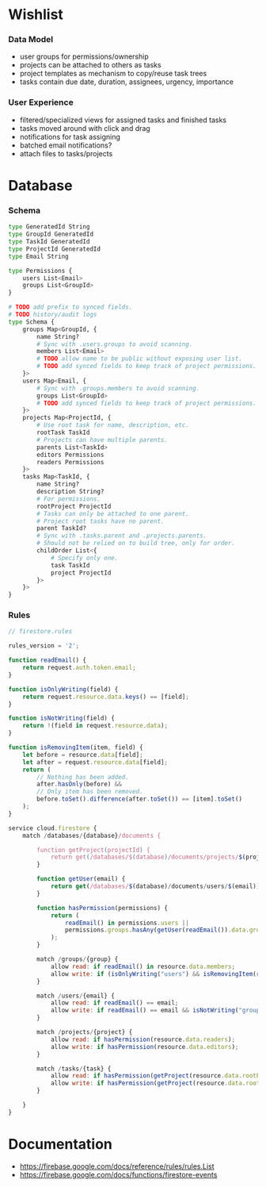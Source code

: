 # Wishlist

### Data Model

- user groups for permissions/ownership
- projects can be attached to others as tasks
- project templates as mechanism to copy/reuse task trees
- tasks contain due date, duration, assignees, urgency, importance

### User Experience

- filtered/specialized views for assigned tasks and finished tasks
- tasks moved around with click and drag
- notifications for task assigning
- batched email notifications?
- attach files to tasks/projects

# Database

### Schema

```python
type GeneratedId String
type GroupId GeneratedId
type TaskId GeneratedId
type ProjectId GeneratedId
type Email String

type Permissions {
    users List<Email>
    groups List<GroupId>
}

# TODO add prefix to synced fields.
# TODO history/audit logs
type Schema {
    groups Map<GroupId, {
        name String?
        # Sync with .users.groups to avoid scanning.
        members List<Email>
        # TODO allow name to be public without exposing user list.
        # TODO add synced fields to keep track of project permissions.
    }>
    users Map<Email, {
        # Sync with .groups.members to avoid scanning.
        groups List<GroupId>
        # TODO add synced fields to keep track of project permissions.
    }>
    projects Map<ProjectId, {
        # Use root task for name, description, etc.
        rootTask TaskId
        # Projects can have multiple parents.
        parents List<TaskId>
        editors Permissions
        readers Permissions
    }>
    tasks Map<TaskId, {
        name String?
        description String?
        # For permissions.
        rootProject ProjectId
        # Tasks can only be attached to one parent.
        # Project root tasks have no parent.
        parent TaskId?
        # Sync with .tasks.parent and .projects.parents.
        # Should not be relied on to build tree, only for order.
        childOrder List<{
            # Specify only one.
            task TaskId
            project ProjectId
        }>
    }>
}
```

### Rules

```js
// firestore.rules

rules_version = '2';

function readEmail() {
    return request.auth.token.email;
}

function isOnlyWriting(field) {
    return request.resource.data.keys() == [field];
}

function isNotWriting(field) {
    return !(field in request.resource.data);
}

function isRemovingItem(item, field) {
    let before = resource.data[field];
    let after = request.resource.data[field];
    return (
        // Nothing has been added.
        after.hasOnly(before) &&
        // Only item has been removed.
        before.toSet().difference(after.toSet()) == [item].toSet()
    );
}

service cloud.firestore {
    match /databases/{database}/documents {

        function getProject(projectId) {
            return get(/databases/$(database)/documents/projects/$(projectId));
        }

        function getUser(email) {
            return get(/databases/$(database)/documents/users/$(email));
        }

        function hasPermission(permissions) {
            return (
                readEmail() in permissions.users ||
                permissions.groups.hasAny(getUser(readEmail()).data.groups)
            );
        }

        match /groups/{group} {
            allow read: if readEmail() in resource.data.members;
            allow write: if (isOnlyWriting("users") && isRemovingItem(readEmail(), "users"));
        }

        match /users/{email} {
            allow read: if readEmail() == email;
            allow write: if readEmail() == email && isNotWriting("groups");
        }

        match /projects/{project} {
            allow read: if hasPermission(resource.data.readers);
            allow write: if hasPermission(resource.data.editors);
        }

        match /tasks/{task} {
            allow read: if hasPermission(getProject(resource.data.rootProject).data.readers);
            allow write: if hasPermission(getProject(resource.data.rootProject).data.editors);
        }

    }
}
```

# Documentation

- https://firebase.google.com/docs/reference/rules/rules.List
- https://firebase.google.com/docs/functions/firestore-events
